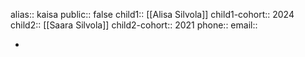 alias:: kaisa
public:: false
child1:: [[Alisa Silvola]]
child1-cohort:: 2024
child2:: [[Saara Silvola]]
child2-cohort:: 2021
phone::
email::

-